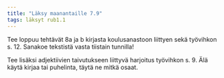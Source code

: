 ```yaml
---
title: "Läksy maanantaille 7.9"
tags: läksyt rub1.1
---
```


Tee loppuu tehtävät 8a ja b kirjasta koulusanastoon liittyen sekä työvihkon s. 12. Sanakoe tekstistä vasta tiistain tunnilla!

Tee lisäksi adjektiivien taivutukseen liittyvä harjoitus työvihkon s. 9. Älä käytä kirjaa tai puhelinta, täytä ne mitkä osaat. 